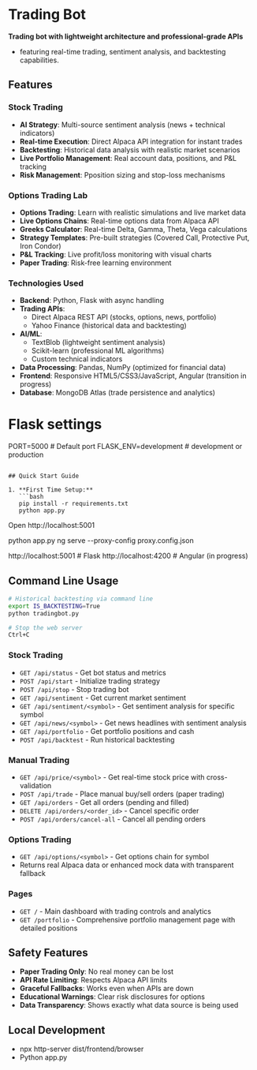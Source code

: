 # Trading Bot
**Trading bot with lightweight architecture and professional-grade APIs**
- featuring real-time trading, sentiment analysis, and backtesting capabilities.

## Features

### Stock Trading
- **AI Strategy**: Multi-source sentiment analysis (news + technical indicators)
- **Real-time Execution**: Direct Alpaca API integration for instant trades
- **Backtesting**: Historical data analysis with realistic market scenarios
- **Live Portfolio Management**: Real account data, positions, and P&L tracking
- **Risk Management**: Pposition sizing and stop-loss mechanisms

### Options Trading Lab  
- **Options Trading**: Learn with realistic simulations and live market data
- **Live Options Chains**: Real-time options data from Alpaca API
- **Greeks Calculator**: Real-time Delta, Gamma, Theta, Vega calculations
- **Strategy Templates**: Pre-built strategies (Covered Call, Protective Put, Iron Condor)
- **P&L Tracking**: Live profit/loss monitoring with visual charts
- **Paper Trading**: Risk-free learning environment


### **Technologies Used**
- **Backend**: Python, Flask with async handling
- **Trading APIs**: 
  - Direct Alpaca REST API (stocks, options, news, portfolio)
  - Yahoo Finance (historical data and backtesting)
- **AI/ML**: 
  - TextBlob (lightweight sentiment analysis)
  - Scikit-learn (professional ML algorithms)
  - Custom technical indicators
- **Data Processing**: Pandas, NumPy (optimized for financial data)
- **Frontend**: Responsive HTML5/CSS3/JavaScript, Angular (transition in progress)
- **Database**: MongoDB Atlas (trade persistence and analytics)


# Flask settings  
PORT=5000                             # Default port
FLASK_ENV=development                 # development or production
```

## Quick Start Guide

1. **First Time Setup:**
   ```bash
   pip install -r requirements.txt
   python app.py
   ```
   Open http://localhost:5001

python app.py
ng serve --proxy-config proxy.config.json

http://localhost:5001 # Flask
http://localhost:4200 # Angular (in progress)


## Command Line Usage

```bash
# Historical backtesting via command line
export IS_BACKTESTING=True
python tradingbot.py

# Stop the web server
Ctrl+C
```


### Stock Trading
- `GET /api/status` - Get bot status and metrics
- `POST /api/start` - Initialize trading strategy
- `POST /api/stop` - Stop trading bot
- `GET /api/sentiment` - Get current market sentiment
- `GET /api/sentiment/<symbol>` - Get sentiment analysis for specific symbol
- `GET /api/news/<symbol>` - Get news headlines with sentiment analysis
- `GET /api/portfolio` - Get portfolio positions and cash
- `POST /api/backtest` - Run historical backtesting

### Manual Trading
- `GET /api/price/<symbol>` - Get real-time stock price with cross-validation
- `POST /api/trade` - Place manual buy/sell orders (paper trading)
- `GET /api/orders` - Get all orders (pending and filled)
- `DELETE /api/orders/<order_id>` - Cancel specific order
- `POST /api/orders/cancel-all` - Cancel all pending orders

### Options Trading
- `GET /api/options/<symbol>` - Get options chain for symbol
- Returns real Alpaca data or enhanced mock data with transparent fallback

### Pages
- `GET /` - Main dashboard with trading controls and analytics
- `GET /portfolio` - Comprehensive portfolio management page with detailed positions



## Safety Features

- **Paper Trading Only**: No real money can be lost
- **API Rate Limiting**: Respects Alpaca API limits
- **Graceful Fallbacks**: Works even when APIs are down
- **Educational Warnings**: Clear risk disclosures for options
- **Data Transparency**: Shows exactly what data source is being used

## Local Development
- npx http-server dist/frontend/browser
- Python app.py




